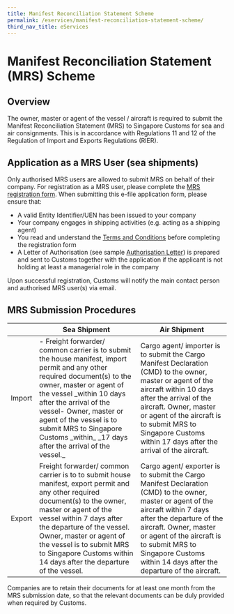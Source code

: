 ```yaml
---
title: Manifest Reconciliation Statement Scheme
permalink: /eservices/manifest-reconciliation-statement-scheme/
third_nav_title: eServices
---
```

# Manifest Reconciliation Statement (MRS) Scheme

## Overview

The owner, master or agent of the vessel / aircraft is required to submit the Manifest Reconciliation Statement (MRS) to Singapore Customs for sea and air consignments. This is in accordance with Regulations 11 and 12 of the Regulation of Import and Exports Regulations (RIER).

## Application as a MRS User (sea shipments)

Only authorised MRS users are allowed to submit MRS on behalf of their company. For registration as a MRS user, please complete the  [MRS registration form](https://form.gov.sg/#!/5c9dd6bf5b6b230017d50306). When submitting this e-file application form, please ensure that:  

-   A valid Entity Identifier/UEN has been issued to your company
-   Your company engages in shipping activities (e.g. acting as a shipping agent)
-   You read and understand the  [Terms and Conditions](https://www.customs.gov.sg/eservices/manifest-reconciliation-statement-scheme/manifest-reconciliation-statement-scheme-terms-and-conditions)  before completing the registration form
-   A Letter of Authorisation (see sample  [Authorisation Letter](https://www.customs.gov.sg/-/media/cus/files/eservices/mrs/mrs_letter_of_authorisation_2019.docx?la=en&hash=99D38986555D8727954A2681134A010A14132CBB)) is prepared and sent to Customs together with the application if the applicant is not holding at least a managerial role in the company

Upon successful registration, Customs will notify the main contact person and authorised MRS user(s) via email.

## MRS Submission Procedures

|          | Sea Shipment                                                                                                                                                                                                                                                                                                                                                           |  Air Shipment                                                                                                                                                                                                                                                                                                 |
|----------|------------------------------------------------------------------------------------------------------------------------------------------------------------------------------------------------------------------------------------------------------------------------------------------------------------------------------------------------------------------------|---------------------------------------------------------------------------------------------------------------------------------------------------------------------------------------------------------------------------------------------------------------------------------------------------------------|
| Import   | \-   Freight forwarder/ common carrier is to submit the house manifest, import permit and any other required document\(s\) to the owner, master or agent of the vessel  \_within 10 days after the arrival of the vessel\-   Owner, master or agent of the vessel is to submit MRS to Singapore Customs  \_within\_ \_17 days after the arrival of the vessel\.\_ | Cargo agent/ importer is to submit the Cargo Manifest Declaration \(CMD\) to the owner, master or agent of the aircraft within 10 days after the arrival of the aircraft\. Owner, master or agent of the aircraft is to submit MRS to Singapore Customs within 17 days after the arrival of the aircraft\.    |
|  Export  | Freight forwarder/ common carrier is to to submit house manifest, export permit and any other required document\(s\) to the owner, master or agent of the vessel within 7 days after the departure of the vessel\. Owner, master or agent of the vessel is to submit MRS to Singapore Customs within 14 days after the departure of the vessel\.                       | Cargo agent/ exporter is to submit the Cargo Manifest Declaration \(CMD\) to the owner, master or agent of the aircraft within 7 days after the departure of the aircraft\. Owner, master or agent of the aircraft is to submit MRS to Singapore Customs within 14 days after the departure of the aircraft\. |


Companies are to retain their documents for at least one month from the MRS submission date, so that the relevant documents can be duly provided when required by Customs.
